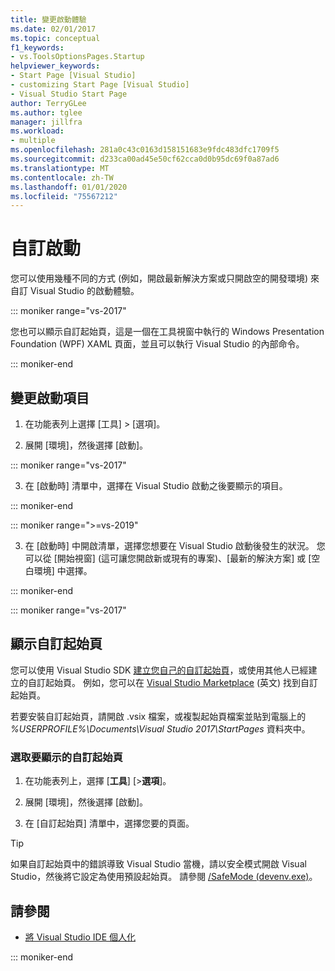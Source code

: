 ```yaml
---
title: 變更啟動體驗
ms.date: 02/01/2017
ms.topic: conceptual
f1_keywords:
- vs.ToolsOptionsPages.Startup
helpviewer_keywords:
- Start Page [Visual Studio]
- customizing Start Page [Visual Studio]
- Visual Studio Start Page
author: TerryGLee
ms.author: tglee
manager: jillfra
ms.workload:
- multiple
ms.openlocfilehash: 281a0c43c0163d158151683e9fdc483dfc1709f5
ms.sourcegitcommit: d233ca00ad45e50cf62cca0d0b95dc69f0a87ad6
ms.translationtype: MT
ms.contentlocale: zh-TW
ms.lasthandoff: 01/01/2020
ms.locfileid: "75567212"
---
```

# <a name="customize-startup"></a>自訂啟動

您可以使用幾種不同的方式 (例如，開啟最新解決方案或只開啟空的開發環境) 來自訂 Visual Studio 的啟動體驗。

::: moniker range="vs-2017"

您也可以顯示自訂起始頁，這是一個在工具視窗中執行的 Windows Presentation Foundation (WPF) XAML 頁面，並且可以執行 Visual Studio 的內部命令。

::: moniker-end

## <a name="to-change-the-startup-item"></a>變更啟動項目

1. 在功能表列上選擇 [工具] > [選項]。

2. 展開 [環境]，然後選擇 [啟動]。

::: moniker range="vs-2017"

3. 在 [啟動時] 清單中，選擇在 Visual Studio 啟動之後要顯示的項目。

::: moniker-end

::: moniker range=">=vs-2019"

3. 在 [啟動時] 中開啟清單，選擇您想要在 Visual Studio 啟動後發生的狀況。 您可以從 [開始視窗] (這可讓您開啟新或現有的專案)、[最新的解決方案] 或 [空白環境] 中選擇。

::: moniker-end

::: moniker range="vs-2017"

## <a name="to-show-a-custom-start-page"></a>顯示自訂起始頁

您可以使用 Visual Studio SDK [建立您自己的自訂起始頁](../extensibility/creating-a-custom-start-page.md)，或使用其他人已經建立的自訂起始頁。 例如，您可以在 [Visual Studio Marketplace](https://marketplace.visualstudio.com/search?target=VS&category=Tools&vsVersion=&subCategory=Start%20Pages&sortBy=Downloads) \(英文\) 找到自訂起始頁。

若要安裝自訂起始頁，請開啟 .vsix 檔案，或複製起始頁檔案並貼到電腦上的 *%USERPROFILE%\Documents\Visual Studio 2017\StartPages* 資料夾中。

### <a name="to-select-which-custom-start-page-to-display"></a>選取要顯示的自訂起始頁

1. 在功能表列上，選擇 [**工具**] [>**選項**]。

1. 展開 [環境]，然後選擇 [啟動]。

1. 在 [自訂起始頁] 清單中，選擇您要的頁面。

> [!TIP]
> 如果自訂起始頁中的錯誤導致 Visual Studio 當機，請以安全模式開啟 Visual Studio，然後將它設定為使用預設起始頁。 請參閱 [/SafeMode (devenv.exe)](../ide/reference/safemode-devenv-exe.md)。

## <a name="see-also"></a>請參閱

- [將 Visual Studio IDE 個人化](../ide/personalizing-the-visual-studio-ide.md)

::: moniker-end
